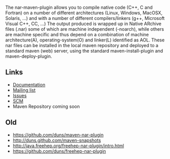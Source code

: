 The nar-maven-plugin allows you to compile native code (C++, C and
Fortran) on a number of different architectures (Linux, Windows, MacOSX,
Solaris, ...) and with a number of different compilers/linkers (g++,
Microsoft Visual C++, CC, ...) The output produced is wrapped up in
Native ARchive files (.nar) some of which are machine independent
(-noarch), while others are machine specific and thus depend on a
combination of machine architecture(A), operating-system(O) and
linker(L) identified as AOL. These nar files can be installed in the
local maven repository and deployed to a standard maven (web) server,
using the standard maven-install-plugin and maven-deploy-plugin.

Links
-----
* [Documentation](https://maven-nar.github.com/maven-nar-plugin)
* [Mailing list](https://groups.google.com/group/maven-nar)
* [Issues](https://github.com/maven-nar/maven-nar-plugin/issues)
* [SCM](https://github.com/maven-nar)
* Maven Repository coming soon

Old
---
* https://github.com/duns/maven-nar-plugin
* http://duns.github.com/maven-snapshots
* http://java.freehep.org/freehep-nar-plugin/intro.html
* https://github.com/duns/freehep-nar-plugin
